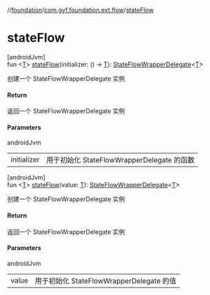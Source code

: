 //[foundation](../../index.md)/[com.gyf.foundation.ext.flow](index.md)/[stateFlow](state-flow.md)

# stateFlow

[androidJvm]\
fun &lt;[T](state-flow.md)&gt; [stateFlow](state-flow.md)(initializer: () -&gt; [T](state-flow.md)): [StateFlowWrapperDelegate](-state-flow-wrapper-delegate/index.md)&lt;[T](state-flow.md)&gt;

创建一个 StateFlowWrapperDelegate 实例

#### Return

返回一个 StateFlowWrapperDelegate 实例

#### Parameters

androidJvm

| | |
|---|---|
| initializer | 用于初始化 StateFlowWrapperDelegate 的函数 |

[androidJvm]\
fun &lt;[T](state-flow.md)&gt; [stateFlow](state-flow.md)(value: [T](state-flow.md)): [StateFlowWrapperDelegate](-state-flow-wrapper-delegate/index.md)&lt;[T](state-flow.md)&gt;

创建一个 StateFlowWrapperDelegate 实例

#### Return

返回一个 StateFlowWrapperDelegate 实例

#### Parameters

androidJvm

| | |
|---|---|
| value | 用于初始化 StateFlowWrapperDelegate 的值 |